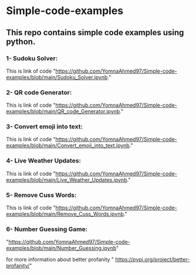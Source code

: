 # Simple-code-examples
## This repo contains simple code examples using python.

### 1- Sudoku Solver:
  This is link of code "https://github.com/YomnaAhmed97/Simple-code-examples/blob/main/Sudoku_Solver.ipynb."
### 2- QR code Generator:
  This is link of code "https://github.com/YomnaAhmed97/Simple-code-examples/blob/main/QR_code_Generator.ipynb."
### 3- Convert emoji into text:
  This is link of code  "https://github.com/YomnaAhmed97/Simple-code-examples/blob/main/Convert_emoji_into_text.ipynb."
### 4- Live Weather Updates:
  This is link of code  "https://github.com/YomnaAhmed97/Simple-code-examples/blob/main/Live_Weather_Updates.ipynb."
### 5- Remove Cuss Words:
This is link of code "https://github.com/YomnaAhmed97/Simple-code-examples/blob/main/Remove_Cuss_Words.ipynb."
### 6- Number Guessing Game:
"https://github.com/YomnaAhmed97/Simple-code-examples/blob/main/Number_Guessing.ipynb"

for more information about better profanity " https://pypi.org/project/better-profanity/"
